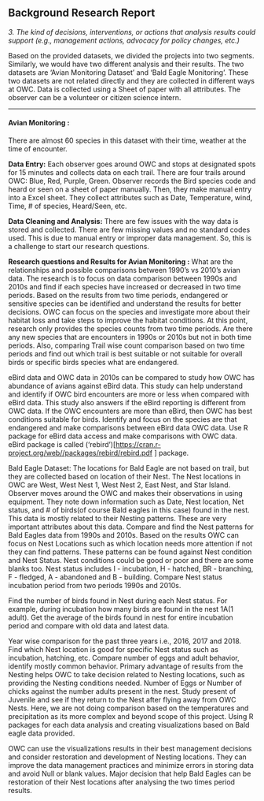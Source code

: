 ## Background Research Report

_3. The kind of decisions, interventions, or actions that analysis results could support
(e.g., management actions, advocacy for policy changes, etc.)_

Based on the provided datasets, we divided the projects into two segments. Similarly, we would have two different analysis and their results. The two datasets are ‘Avian Monitoring Dataset’ and ‘Bald Eagle Monitoring’. These two datasets are not related directly and they are collected in different ways at OWC. Data is collected using a Sheet of paper with all attributes. The observer can be a volunteer or citizen science intern.
____
#### Avian Monitoring :
There are almost 60 species in this dataset with their time, weather at the time of encounter.

**Data Entry:** Each observer goes around OWC and stops at designated spots for 15 minutes and collects data on each trail. There are four trails around OWC: Blue, Red, Purple, Green. Observer records the Bird species code and heard or seen on a sheet of paper manually. Then, they make manual entry into a Excel sheet. They collect attributes such as Date, Temperature, wind, Time, # of species, Heard/Seen, etc. 

**Data Cleaning and Analysis:** There are few issues with the way data is stored and collected. There are few missing values and no standard codes used. This is due to manual entry or improper data management. So, this is a challenge to start our research questions. 

**Research questions and Results for Avian Monitoring :**
What are the relationships and possible comparisons between 1990’s vs 2010’s avian data.
The research is to focus on data comparison between 1990s and 2010s and find if each species have increased or decreased in two time periods. Based on the results from two time periods, endangered or sensitive species can be identified and understand the results for better decisions. OWC can focus on the species and investigate more about their habitat loss and take steps to improve the habitat conditions. At this point, research only provides the species counts from two time periods. Are there any new species that are encounters in 1990s or 2010s but not in both time periods. Also, comparing Trail wise count comparison based on two time periods and find out which trail is best suitable or not suitable for overall birds or specific birds species what are endangered. 

eBird data and OWC data in 2010s can be compared to study how OWC has abundance of avians against eBird data. This study can help understand and identify if OWC bird encounters are more or less when compared with eBird data. This study also answers if the eBird reporting is different from OWC data. If the OWC encounters are more than eBird, then OWC has best conditions suitable for birds. Identify and focus on the species are that endangered and make comparisons between eBird data OWC data. Use R package for eBird data access and make comparisons with OWC data. eBird package is called (‘rebird’)[https://cran.r-project.org/web//packages/rebird/rebird.pdf ] package. 





Bald Eagle Dataset: The locations for Bald Eagle are not based on trail, but they are collected based on location of their Nest. The Nest locations in OWC are West, West Nest 1, West Nest 2, East Nest, and Star Island. Observer moves around the OWC and makes their observations in using equipment. They note down information such as Date, Nest location, Net status, and # of birds(of course Bald eagles in this case) found in the nest. This data is mostly related to their Nesting patterns. These are very important attributes about this data. Compare and find the Nest patterns for Bald Eagles data from 1990s and 2010s. Based on the results OWC can focus on Nest Locations such as which location needs more attention if not they can find patterns. These patterns can be found against Nest condition and Nest Status. Nest conditions could be good or poor and there are some blanks too. Nest status includes I - incubation, H - hatched, BR - branching, F - fledged, A - abandoned and B - building. Compare Nest status incubation period from two periods 1990s and 2010s. 

Find the number of birds found in Nest during each Nest status. For example, during incubation how many birds are found in the nest 1A(1 adult). Get the average of the birds found in nest for entire incubation period and compare with old data and latest data.

Year wise comparison for the past three years i.e., 2016, 2017 and 2018. Find which Nest location is good for specific Nest status such as incubation, hatching, etc. Compare number of eggs and adult behavior, identify mostly common behavior. Primary advantage of results from the Nesting helps OWC to take decision related to Nesting locations, such as providing the Nesting conditions needed. Number of Eggs or Number of chicks against the number adults present in the nest. Study present of Juvenile and see if they return to the Nest after flying away from OWC Nests. Here, we are not doing comparison based on the temperatures and precipitation as its more complex and beyond scope of this project. Using R packages for each data analysis and creating visualizations based on Bald eagle data provided. 

OWC can use the visualizations results in their best management decisions and consider restoration and development of Nesting locations. They can improve the data management practices and minimize errors in storing data and avoid Null or blank values. Major decision that help Bald Eagles can be restoration of their Nest locations after analysing the two times period results. 
